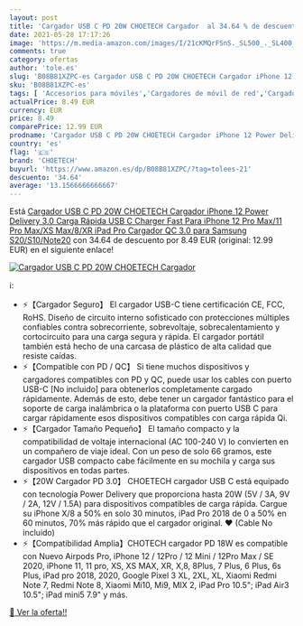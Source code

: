 ```yaml
---
layout: post
title: 'Cargador USB C PD 20W CHOETECH Cargador  al 34.64 % de descuento'
date: 2021-05-28 17:17:26
image: 'https://m.media-amazon.com/images/I/21cKMQrFSnS._SL500_._SL400_.jpg'
comments: true
category: ofertas
author: 'tole.es'
slug: 'B08B81XZPC-es Cargador USB C PD 20W CHOETECH Cargador iPhone 12 Power...'
sku: 'B08B81XZPC-es'
tags: [ 'Accesorios para móviles','Cargadores de móvil de red','Cargadores para móviles','Comunicación móvil y accesorios','Electrónica','choetech','ipad','iphone', ]
actualPrice: 8.49 EUR
currency: EUR
price: 8.49
comparePrice: 12.99 EUR
prodname: 'Cargador USB C PD 20W CHOETECH Cargador iPhone 12 Power Delivery 3.0 Carga Rápida USB C Charger Fast Para iPhone 12 Pro Max/11 Pro Max/XS Max/8/XR iPad Pro Cargador QC 3.0 para Samsung S20/S10/Note20'
country: 'es'
flag: '🇪🇸'
brand: 'CHOETECH'
buyurl: 'https://www.amazon.es/dp/B08B81XZPC/?tag=tolees-21'
descuento: '34.64'
average: '13.1566666666667'
---
```


Está [Cargador USB C PD 20W CHOETECH Cargador iPhone 12 Power Delivery 3.0 Carga Rápida USB C Charger Fast Para iPhone 12 Pro Max/11 Pro Max/XS Max/8/XR iPad Pro Cargador QC 3.0 para Samsung S20/S10/Note20](https://www.amazon.es/dp/B08B81XZPC/?tag=tolees-21) con 34.64 de descuento por 8.49 EUR (original: 12.99 EUR) en el siguiente enlace!

[![Cargador USB C PD 20W CHOETECH Cargador ](https://m.media-amazon.com/images/I/21cKMQrFSnS._SL500_._SL400_.jpg)](https://www.amazon.es/dp/B08B81XZPC/?tag=tolees-21)

ℹ️:

- ⚡️【Cargador Seguro】 El cargador USB-C tiene certificación CE, FCC, RoHS. Diseño de circuito interno sofisticado con protecciones múltiples confiables contra sobrecorriente, sobrevoltaje, sobrecalentamiento y cortocircuito para una carga segura y rápida. El cargador portátil también está hecho de una carcasa de plástico de alta calidad que resiste caídas.
- ⚡️【Compatible con PD / QC】 Si tiene muchos dispositivos y cargadores compatibles con PD y QC, puede usar los cables con puerto USB-C [No incluido] para obtenerlos completamente cargado rápidamente. Además de esto, debe tener un cargador fantástico para el soporte de carga inalámbrica o la plataforma con puerto USB C para cargar rápidamente esos dispositivos compatibles con carga rápida Qi.
- ⚡️【Cargador Tamaño Pequeño】 El tamaño compacto y la compatibilidad de voltaje internacional (AC 100-240 V) lo convierten en un compañero de viaje ideal. Con un peso de solo 66 gramos, este cargador USB compacto cabe fácilmente en su mochila y carga sus dispositivos en todas partes.
- ⚡️【20W Cargador PD 3.0】 CHOETECH cargador USB C está equipado con tecnología Power Delivery que proporciona hasta 20W (5V / 3A, 9V / 2A, 12V / 1.5A) para dispositivos compatibles de carga rápida. Cargue su iPhone X/8 a 50% en solo 30 minutos, iPad Pro 2018 de 0 a 50% en 60 minutos, 70% más rápido que el cargador original. ❤ (Cable No incluido)
- ⚡️【Compatibilidad Amplia】CHOTECH cargador PD 18W es compatible con Nuevo Airpods Pro, iPhone 12 / 12Pro / 12 Mini / 12Pro Max / SE 2020, iPhone 11, 11 pro, XS, XS MAX, XR, X,8, 8Plus, 7 Plus, 6 Plus, 6s Plus, iPad pro 2018, 2020, Google Pixel 3 XL, 2XL, XL, Xiaomi Redmi Note 7, Redmi Note 8, Xiaomi Mi10, Mi9, MIX 2, iPad Pro 10.5"; iPad Air3 10.5"; iPad mini5 7.9" y más.

[🛒 Ver la oferta!!](https://www.amazon.es/dp/B08B81XZPC/?tag=tolees-21)
